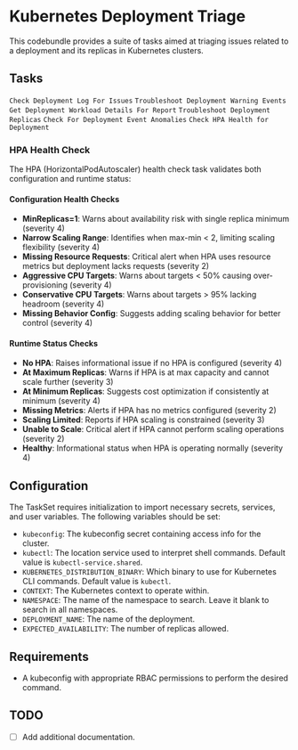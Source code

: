 # Kubernetes Deployment Triage

This codebundle provides a suite of tasks aimed at triaging issues related to a deployment and its replicas in Kubernetes clusters.

## Tasks
`Check Deployment Log For Issues`
`Troubleshoot Deployment Warning Events`
`Get Deployment Workload Details For Report`
`Troubleshoot Deployment Replicas`
`Check For Deployment Event Anomalies`
`Check HPA Health for Deployment`

### HPA Health Check
The HPA (HorizontalPodAutoscaler) health check task validates both configuration and runtime status:

#### Configuration Health Checks
- **MinReplicas=1**: Warns about availability risk with single replica minimum (severity 4)
- **Narrow Scaling Range**: Identifies when max-min < 2, limiting scaling flexibility (severity 4)
- **Missing Resource Requests**: Critical alert when HPA uses resource metrics but deployment lacks requests (severity 2)
- **Aggressive CPU Targets**: Warns about targets < 50% causing over-provisioning (severity 4)
- **Conservative CPU Targets**: Warns about targets > 95% lacking headroom (severity 4)
- **Missing Behavior Config**: Suggests adding scaling behavior for better control (severity 4)

#### Runtime Status Checks
- **No HPA**: Raises informational issue if no HPA is configured (severity 4)
- **At Maximum Replicas**: Warns if HPA is at max capacity and cannot scale further (severity 3)
- **At Minimum Replicas**: Suggests cost optimization if consistently at minimum (severity 4)
- **Missing Metrics**: Alerts if HPA has no metrics configured (severity 2)
- **Scaling Limited**: Reports if HPA scaling is constrained (severity 3)
- **Unable to Scale**: Critical alert if HPA cannot perform scaling operations (severity 2)
- **Healthy**: Informational status when HPA is operating normally (severity 4)

## Configuration
The TaskSet requires initialization to import necessary secrets, services, and user variables. The following variables should be set:

- `kubeconfig`: The kubeconfig secret containing access info for the cluster.
- `kubectl`: The location service used to interpret shell commands. Default value is `kubectl-service.shared`.
- `KUBERNETES_DISTRIBUTION_BINARY`: Which binary to use for Kubernetes CLI commands. Default value is `kubectl`.
- `CONTEXT`: The Kubernetes context to operate within.
- `NAMESPACE`: The name of the namespace to search. Leave it blank to search in all namespaces.
- `DEPLOYMENT_NAME`: The name of the deployment.
- `EXPECTED_AVAILABILITY`: The number of replicas allowed.

## Requirements
- A kubeconfig with appropriate RBAC permissions to perform the desired command.

## TODO
- [ ] Add additional documentation.

